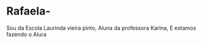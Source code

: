 # Rafaela-
Sou da Escola Laurinda vieira pinto, Aluna da professora Karina, E estamos fazendo o Alura
